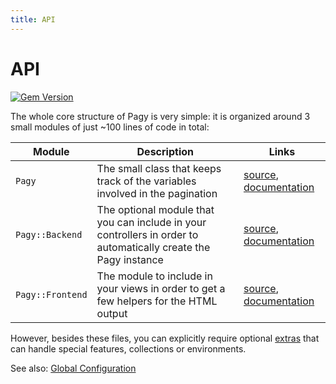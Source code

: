 ```yaml
---
title: API
---
```

# API

[![Gem Version](https://badge.fury.io/rb/pagy.svg)](https://badge.fury.io/rb/pagy)

The whole core structure of Pagy is very simple: it is organized around 3 small modules of just ~100 lines of code in total:

| Module           | Description                                                                                                     | Links                                                                                                        |
| ---------------- | --------------------------------------------------------------------------------------------------------------- | ------------------------------------------------------------------------------------------------------------ |
| `Pagy`           | The small class that keeps track of the variables involved in the pagination                                    | [source](https://github.com/ddnexus/pagy/blob/master/lib/pagy.rb), [documentation](api/pagy.md)              |
| `Pagy::Backend`  | The optional module that you can include in your controllers in order to automatically create the Pagy instance | [source](https://github.com/ddnexus/pagy/blob/master/lib/pagy/backend.rb), [documentation](api/backend.md)   |
| `Pagy::Frontend` | The module to include in your views in order to get a few helpers for the HTML output                           | [source](https://github.com/ddnexus/pagy/blob/master/lib/pagy/frontend.rb), [documentation](api/frontend.md) |

However, besides these files, you can explicitly require optional [extras](extras.md) that can handle special features, collections or environments.

See also: [Global Configuration](how-to.md#global-configuration)

